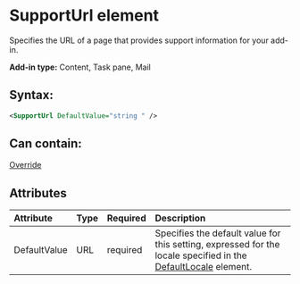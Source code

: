 
# SupportUrl element
Specifies the URL of a page that provides support information for your add-in.

 **Add-in type:** Content, Task pane, Mail


## Syntax:


```XML
<SupportUrl DefaultValue="string " />
```


## Can contain:

[Override](../../reference/manifest/override.md)


## Attributes



|**Attribute**|**Type**|**Required**|**Description**|
|:-----|:-----|:-----|:-----|
|DefaultValue|URL|required|Specifies the default value for this setting, expressed for the locale specified in the [DefaultLocale](../../reference/manifest/defaultlocale.md) element.|
